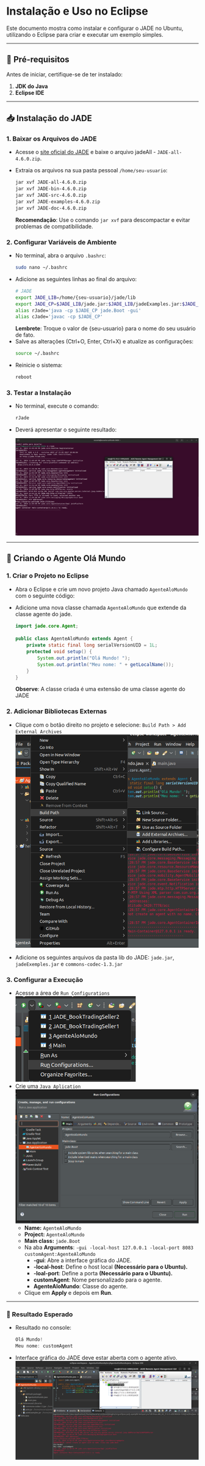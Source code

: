 # Instalação e Uso no Eclipse

Este documento mostra como instalar e configurar o JADE no Ubuntu, utilizando o Eclipse para criar e executar um exemplo simples.

---

## 📝 Pré-requisitos
Antes de iniciar, certifique-se de ter instalado:
1. **JDK do Java** 
2. **Eclipse IDE**
---

## 📥 Instalação do JADE

### 1. Baixar os Arquivos do JADE

- Acesse o [site oficial do JADE](https://jade.tilab.com/download/jade/?page_id=790) e baixe o arquivo jadeAll - `JADE-all-4.6.0.zip`.
- Extraia os arquivos na sua pasta pessoal `/home/seu-usuario`:
  
    ```bash
    jar xvf JADE-all-4.6.0.zip
    jar xvf JADE-bin-4.6.0.zip
    jar xvf JADE-src-4.6.0.zip
    jar xvf JADE-examples-4.6.0.zip
    jar xvf JADE-doc-4.6.0.zip
    ```
    **Recomendação**: Use o comando `jar xvf` para descompactar e evitar problemas de compatibilidade.



### 2. Configurar Variáveis de Ambiente

- No terminal, abra o arquivo `.bashrc`:
    ```bash
    sudo nano ~/.bashrc
    ```
- Adicione as seguintes linhas ao final do arquivo:
    ```bash
    # JADE
    export JADE_LIB=/home/{seu-usuario}/jade/lib
    export JADE_CP=$JADE_LIB/jade.jar:$JADE_LIB/jadeExamples.jar:$JADE_LIB/commons-codec/commons-codec-1.3.jar
    alias rJade='java -cp $JADE_CP jade.Boot -gui'
    alias cJade='javac -cp $JADE_CP'
    ```
    **Lembrete**: Troque o valor de {seu-usuario} para o nome do seu usuário de fato.
- Salve as alterações (Ctrl+O, Enter, Ctrl+X) e atualize as configurações:
    ```bash
    source ~/.bashrc
    ```
- Reinicie o sistema:
    ```bash
    reboot
    ```

### 3. Testar a Instalação

- No terminal, execute o comando:
    ```bash
    rJade
    ```
- Deverá apresentar o seguinte resultado:

    ![Untitled](./teste.png)

---

## 🤖 Criando o Agente Olá Mundo
### 1. Criar o Projeto no Eclipse
- Abra o Eclipse e crie um novo projeto Java chamado  `AgenteAloMundo` com o seguinte código:
- Adicione uma nova classe chamada `AgenteAloMundo` que extende da classe agente do jade.

    ```java
    import jade.core.Agent;

    public class AgenteAloMundo extends Agent {
        private static final long serialVersionUID = 1L;
        protected void setup() {
            System.out.println("Olá Mundo! ");
            System.out.println("Meu nome: " + getLocalName());
        }
    }
    ```
    **Observe**: A classe criada é uma extensão de uma classe agente do JADE
### 2. Adicionar Bibliotecas Externas
- Clique com o botão direito no projeto e selecione: `Build Path > Add External Archives`
    ![Untitled](./build-path.png)

- Adicione os seguintes arquivos da pasta lib do JADE: `jade.jar`, `jadeExemples.jar` e `commons-codec-1.3.jar`

### 3. Configurar a Execução
- Acesse a área de  `Run Configurations`
    ![Untitled](./run-config.png)
- Crie uma `Java Aplication`
  ![Untitled](./run-config1.png)
  - **Name:** `AgenteAloMundo` 
  - **Project:** `AgenteAloMundo` 
  - **Main class:** `jade.Boot`
  - Na aba **Arguments**:  `-gui -local-host 127.0.0.1 -local-port 8083 customAgent:AgenteAloMundo`
      - **-gui**: Abre a interface gráfica do JADE.
      - **-local-host**: Define o host local **(Necessário para o Ubuntu).**
      - **-loal-port**: Define a porta **(Necessário para o Ubuntu).**
      - **customAgent**: Nome personalizado para o agente.
      - **AgenteAloMundo**: Classe do agente.
  - Clique em **Apply** e depois em **Run**.

---

### 🌟 Resultado Esperado
- Resultado no console:
    ```java
    Olá Mundo! 
    Meu nome: customAgent
    ```
- Interface gráfica do JADE deve estar aberta com o agente ativo.
  ![Untitled](./run.png)
